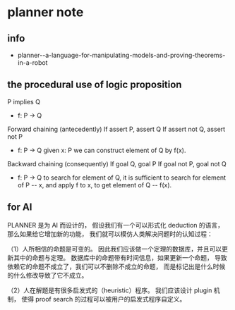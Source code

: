 # planner note

## info

-  planner--a-language-for-manipulating-models-and-proving-theorems-in-a-robot

## the procedural use of logic proposition

P implies Q

- f: P -> Q

Forward chaining (antecedently)
If assert P, assert Q
If assert not Q, assert not P

- f: P -> Q
  given x: P we can construct element of Q by f(x).

Backward chaining (consequently)
If goal Q, goal P
If goal not P, goal not Q

- f: P -> Q
  to search for element of Q,
  it is sufficient to search for element of P -- x,
  and apply f to x, to get element of Q -- f(x).

## for AI

PLANNER 是为 AI 而设计的，
假设我们有一个可以形式化 deduction 的语言，
那么如果给它增加新的功能，
我们就可以模仿人类解决问题时的认知过程：

（1）人所相信的命题是可变的。
因此我们应该做一个定理的数据库，并且可以更新其中的命题与定理。
数据库中的命题带有时间信息，如果更新一个命题，
导致依赖它的命题不成立了，我们可以不删除不成立的命题，
而是标记出是什么时候的什么修改导致了它不成立。

（2）人在解题是有很多启发式的（heuristic）程序。
我们应该设计 plugin 机制，
使得 proof search 的过程可以被用户的启发式程序自定义。
